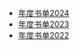 - [年度书单2024](reading/年度书单2024.md)
- [年度书单2023](reading/年度书单2023.md)
- [年度书单2022](reading/年度书单2022.md)